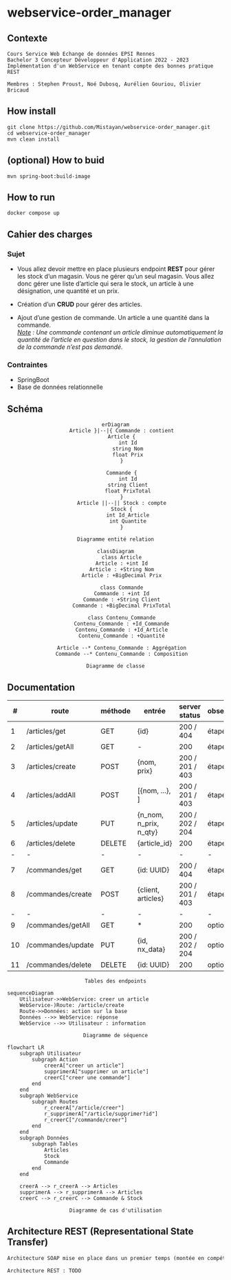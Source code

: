 # webservice-order_manager

## Contexte

    Cours Service Web Echange de données EPSI Rennes
    Bachelor 3 Concepteur Développeur d'Application 2022 - 2023
    Implémentation d'un WebService en tenant compte des bonnes pratique REST

    Membres : Stephen Proust, Noé Dubosq, Aurélien Gouriou, Olivier Bricaud

## How install

```shell
git clone https://github.com/Mistayan/webservice-order_manager.git
cd webservice-order_manager
mvn clean install
```

##  (optional) How to buid
```shell
mvn spring-boot:build-image
```

## How to run
```shell
docker compose up
```

## Cahier des charges

### Sujet

* Vous allez devoir mettre en place plusieurs endpoint __REST__ pour gérer les stock d’un magasin.
Vous ne gérer qu’un seul magasin. Vous allez donc gérer une liste d’article qui sera le stock, un article
à une désignation, une quantité et un prix.

* Création d’un __CRUD__ pour gérer des articles.

* Ajout d’une gestion de commande. Un article a une quantité dans la commande. <br>
*<ins>Note</ins> : Une commande contenant un article diminue automatiquement la quantité de l’article en
question dans le stock, la gestion de l’annulation de la commande n’est pas demandé.*

### Contraintes

- SpringBoot
- Base de données relationnelle

## Schéma


<div align="center">

```mermaid
erDiagram
    Article }|--|{ Commande : contient
    Article {
        int Id
        string Nom
        float Prix
    }

    Commande {
        int Id
        string Client
        float PrixTotal
    }
    Article ||--|| Stock : compte
    Stock {
        int Id_Article
        int Quantite
    }

```

`Diagramme entité relation`
</div>


<div align="center">


```mermaid
classDiagram
    class Article
    Article : +int Id
    Article : +String Nom
    Article : +BigDecimal Prix

    class Commande
    Commande : +int Id
    Commande : +String Client
    Commande : +BigDecimal PrixTotal

    class Contenu_Commande
    Contenu_Commande : +Id_Commande
    Contenu_Commande : +Id_Article
    Contenu_Commande : +Quantité

    Article --* Contenu_Commande : Aggrégation
    Commande --* Contenu_Commande : Composition

```

`Diagramme de classe`
</div>


## Documentation


| #  | route             | méthode | entrée                 | server status   | observation  |
|----|-------------------|---------|------------------------|-----------------|--------------|
| 1  | /articles/get     | GET     | {id}                   | 200 / 404       | étape1       |
| 2  | /articles/getAll  | GET     | -                      | 200             | étape1       |
| 3  | /articles/create  | POST    | {nom, prix}            | 200 / 201 / 403 | étape1       |
| 4  | /articles/addAll  | POST    | [{nom, ...}, \]        | 200 / 201 / 403 | étape1       |
| 5  | /articles/update  | PUT     | {n_nom, n_prix, n_qty} | 200 / 202 / 204 | étape1       |
| 6  | /articles/delete  | DELETE  | {article_id}           | 200             | étape1       |
| -  | -                 | -       | -                      | -               | -            |
| 7  | /commandes/get    | GET     | {id: UUID}             | 200 / 404       | étape2       |
| 8  | /commandes/create | POST    | {client, articles}     | 200 / 201 / 403 | étape2       |
| -  | -                 | -       | -                      | -               | -            |
| 9  | /commandes/getAll | GET     | *                      | 200             | optionnelle  |
| 10 | /commandes/update | PUT     | {id, nx_data}          | 200 / 202 / 204 | optionnelle  |
| 11 | /commandes/delete | DELETE  | {id: UUID}             | 200             | optionnelle  |

<div align="center">

`Tables des endpoints`
</div>

```mermaid
sequenceDiagram
    Utilisateur->>WebService: creer un article
    WebService-)Route: /article/create
    Route->>Données: action sur la base
    Données -->> WebService: réponse
    WebService -->> Utilisateur : information
```
<div align="center">

`Diagramme de séquence`
</div>

```mermaid
flowchart LR
    subgraph Utilisateur
        subgraph Action
            creerA["creer un article"]
            supprimerA["supprimer un article"]
            creerC["creer une commande"]
        end
    end
    subgraph WebService
        subgraph Routes
            r_creerA["/article/creer"]
            r_supprimerA["/article/supprimer?id"]
            r_creerC["/commande/creer"]
        end
    end
    subgraph Données
        subgraph Tables
            Articles
            Stock
            Commande
        end
    end

    creerA --> r_creerA --> Articles
    supprimerA --> r_supprimerA --> Articles
    creerC --> r_creerC --> Commande & Stock
```
<div align="center">

`Diagramme de cas d'utilisation`
</div>


## Architecture REST (Representational State Transfer) 

```txt
Architecture SOAP mise en place dans un premier temps (montée en compétences en lien avec les entreprises des membres du groupe).

Architecture REST : TODO
```